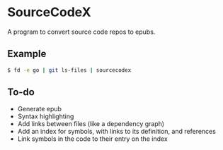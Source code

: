 # SourceCodeX

A program to convert source code repos to epubs.

## Example

```bash
$ fd -e go | git ls-files | sourcecodex
```

## To-do

-   Generate epub
-   Syntax highlighting
-   Add links between files (like a dependency graph)
-   Add an index for symbols, with links to its definition, and references
-   Link symbols in the code to their entry on the index
